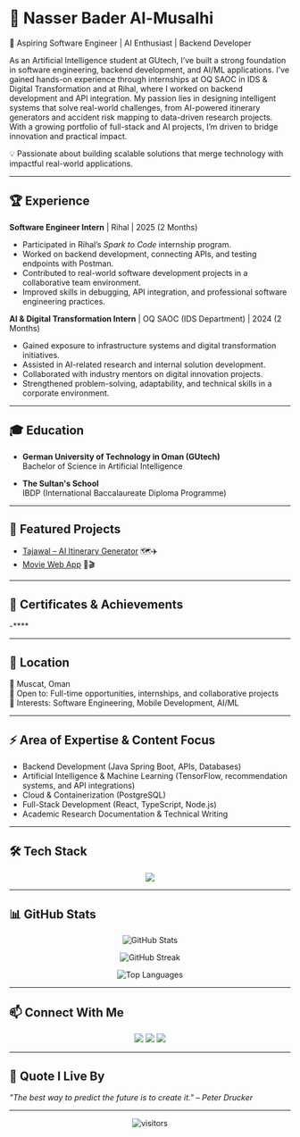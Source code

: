# 👤 Nasser Bader Al-Musalhi

🚀 Aspiring Software Engineer | AI Enthusiast | Backend Developer  

As an Artificial Intelligence student at GUtech, I’ve built a strong foundation in software engineering, backend development, and AI/ML applications. I’ve gained hands-on experience through internships at OQ SAOC in IDS & Digital Transformation and at Rihal, where I worked on backend development and API integration. My passion lies in designing intelligent systems that solve real-world challenges, from AI-powered itinerary generators and accident risk mapping to data-driven research projects. With a growing portfolio of full-stack and AI projects, I’m driven to bridge innovation and practical impact.

💡 Passionate about building scalable solutions that merge technology with impactful real-world applications.  

---

## 🏆 Experience

**Software Engineer Intern** | Rihal | 2025 (2 Months)  
- Participated in Rihal’s *Spark to Code* internship program.  
- Worked on backend development, connecting APIs, and testing endpoints with Postman.  
- Contributed to real-world software development projects in a collaborative team environment.  
- Improved skills in debugging, API integration, and professional software engineering practices.  


**AI & Digital Transformation Intern** | OQ SAOC (IDS Department) | 2024 (2 Months)  
- Gained exposure to infrastructure systems and digital transformation initiatives.  
- Assisted in AI-related research and internal solution development.  
- Collaborated with industry mentors on digital innovation projects.  
- Strengthened problem-solving, adaptability, and technical skills in a corporate environment. 

---

## 🎓 Education

- **German University of Technology in Oman (GUtech)**  
  Bachelor of Science in Artificial Intelligence

- **The Sultan's School** <br>
  IBDP (International Baccalaureate Diploma Programme)

---

## 🌟 Featured Projects

- [Tajawal – AI Itinerary Generator](https://github.com/moodyminji/Automated-Travel-Itinerary-Generator-SparkToCode-Project) 🗺️✈️  
- [Movie Web App](https://github.com/n4er/react-movie-app) 🍿🎬 

---

## 📜 Certificates & Achievements

-****

---

## 📍 Location

📌 Muscat, Oman <br>
🚀 Open to: Full-time opportunities, internships, and collaborative projects <br>
🎯 Interests: Software Engineering, Mobile Development, AI/ML <br>

---

## ⚡ Area of Expertise & Content Focus

- Backend Development (Java Spring Boot, APIs, Databases)  
- Artificial Intelligence & Machine Learning (TensorFlow, recommendation systems, and API integrations)
- Cloud & Containerization (PostgreSQL)  
- Full-Stack Development (React, TypeScript, Node.js)  
- Academic Research Documentation & Technical Writing  

---

## 🛠️ Tech Stack

<p align="center">
  <img src="https://skillicons.dev/icons?i=java,spring,postgresql,docker,react,js,ts,html,css,python,git,github,idea,vscode" />
</p>

---

## 📊 GitHub Stats

<p align="center">
  <img src="https://github-readme-stats.vercel.app/api?username=n4er&show_icons=true&theme=tokyonight" alt="GitHub Stats" />
</p>

<p align="center">
  <img src="https://github-readme-streak-stats.herokuapp.com/?user=n4er&theme=tokyonight" alt="GitHub Streak" />
</p>

<p align="center">
  <img src="https://github-readme-stats.vercel.app/api/top-langs/?username=n4er&layout=compact&theme=tokyonight" alt="Top Languages" />
</p>

---

## 📫 Connect With Me

<p align="center">
  <a href="https://www.linkedin.com/in/nasser-almusalhi/"><img src="https://img.shields.io/badge/-LinkedIn-blue?style=flat-square&logo=linkedin" /></a>
  <a href="https://github.com/n4er"><img src="https://img.shields.io/badge/-GitHub-black?style=flat-square&logo=github" /></a>
  <a href="mailto:nasser432243@gmail.com"><img src="https://img.shields.io/badge/-Email-red?style=flat-square&logo=gmail&logoColor=white" /></a>
</p>

---

## 💬 Quote I Live By

*"The best way to predict the future is to create it." – Peter Drucker*  

---

<p align="center">
  <img src="https://visitor-badge.laobi.icu/badge?page_id=nsns.nsns" alt="visitors"/>
</p>

